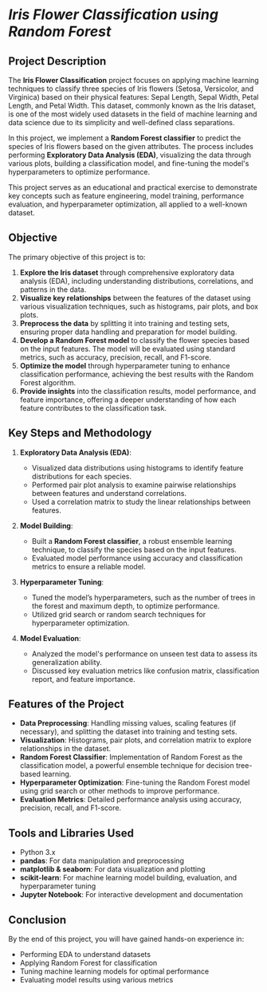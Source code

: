 # *Iris Flower Classification using Random Forest*

## Project Description

The **Iris Flower Classification** project focuses on applying machine learning techniques to classify three species of Iris flowers (Setosa, Versicolor, and Virginica) based on their physical features: Sepal Length, Sepal Width, Petal Length, and Petal Width. This dataset, commonly known as the Iris dataset, is one of the most widely used datasets in the field of machine learning and data science due to its simplicity and well-defined class separations.

In this project, we implement a **Random Forest classifier** to predict the species of Iris flowers based on the given attributes. The process includes performing **Exploratory Data Analysis (EDA)**, visualizing the data through various plots, building a classification model, and fine-tuning the model's hyperparameters to optimize performance.

This project serves as an educational and practical exercise to demonstrate key concepts such as feature engineering, model training, performance evaluation, and hyperparameter optimization, all applied to a well-known dataset.

## Objective

The primary objective of this project is to:
1. **Explore the Iris dataset** through comprehensive exploratory data analysis (EDA), including understanding distributions, correlations, and patterns in the data.
2. **Visualize key relationships** between the features of the dataset using various visualization techniques, such as histograms, pair plots, and box plots.
3. **Preprocess the data** by splitting it into training and testing sets, ensuring proper data handling and preparation for model building.
4. **Develop a Random Forest model** to classify the flower species based on the input features. The model will be evaluated using standard metrics, such as accuracy, precision, recall, and F1-score.
5. **Optimize the model** through hyperparameter tuning to enhance classification performance, achieving the best results with the Random Forest algorithm.
6. **Provide insights** into the classification results, model performance, and feature importance, offering a deeper understanding of how each feature contributes to the classification task.

## Key Steps and Methodology
1. **Exploratory Data Analysis (EDA)**: 
   - Visualized data distributions using histograms to identify feature distributions for each species.
   - Performed pair plot analysis to examine pairwise relationships between features and understand correlations.
   - Used a correlation matrix to study the linear relationships between features.
   
2. **Model Building**:
   - Built a **Random Forest classifier**, a robust ensemble learning technique, to classify the species based on the input features.
   - Evaluated model performance using accuracy and classification metrics to ensure a reliable model.

3. **Hyperparameter Tuning**:
   - Tuned the model’s hyperparameters, such as the number of trees in the forest and maximum depth, to optimize performance.
   - Utilized grid search or random search techniques for hyperparameter optimization.

4. **Model Evaluation**:
   - Analyzed the model's performance on unseen test data to assess its generalization ability.
   - Discussed key evaluation metrics like confusion matrix, classification report, and feature importance.

## Features of the Project
- **Data Preprocessing**: Handling missing values, scaling features (if necessary), and splitting the dataset into training and testing sets.
- **Visualization**: Histograms, pair plots, and correlation matrix to explore relationships in the dataset.
- **Random Forest Classifier**: Implementation of Random Forest as the classification model, a powerful ensemble technique for decision tree-based learning.
- **Hyperparameter Optimization**: Fine-tuning the Random Forest model using grid search or other methods to improve performance.
- **Evaluation Metrics**: Detailed performance analysis using accuracy, precision, recall, and F1-score.

## Tools and Libraries Used
- Python 3.x
- **pandas**: For data manipulation and preprocessing
- **matplotlib & seaborn**: For data visualization and plotting
- **scikit-learn**: For machine learning model building, evaluation, and hyperparameter tuning
- **Jupyter Notebook**: For interactive development and documentation

## Conclusion

By the end of this project, you will have gained hands-on experience in:
- Performing EDA to understand datasets
- Applying Random Forest for classification
- Tuning machine learning models for optimal performance
- Evaluating model results using various metrics
